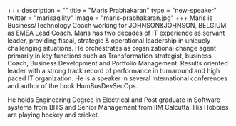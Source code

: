 +++
description = ""
title = "Maris Prabhakaran"
type = "new-speaker"
twitter = "marisagility"
image = "maris-prabhakaran.jpg"
+++
Maris is Business/Technology Coach working for JOHNSON&JOHNSON, BELGIUM as EMEA Lead
Coach. Maris has two decades of IT experience as servant leader, providing fiscal,
strategic & operational leadership in uniquely challenging situations. He orchestrates as
organizational change agent primarily in key functions such as Transformation strategist,
business Coach, Business Development and Portfolio Management. Results oriented leader
with a strong track record of performance in turnaround and high paced IT organization. He
is a speaker in several International conferences and author of the book HumBusDevSecOps.

He holds Engineering Degree in Electrical and Post graduate in Software systems from BITS
and Senior Management from IIM Calcutta. His Hobbies are playing hockey and cricket.
